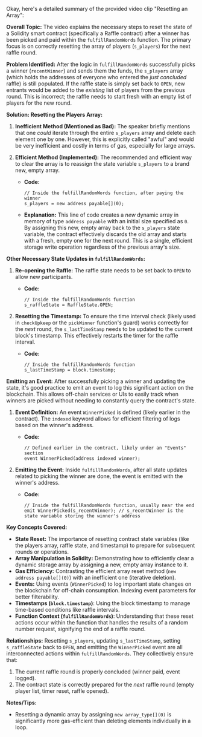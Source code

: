 Okay, here's a detailed summary of the provided video clip "Resetting an Array":

**Overall Topic:**
The video explains the necessary steps to reset the state of a Solidity smart contract (specifically a Raffle contract) after a winner has been picked and paid within the `fulfillRandomWords` function. The primary focus is on correctly resetting the array of players (`s_players`) for the next raffle round.

**Problem Identified:**
After the logic in `fulfillRandomWords` successfully picks a winner (`recentWinner`) and sends them the funds, the `s_players` array (which holds the addresses of everyone who entered the *just concluded* raffle) is still populated. If the raffle state is simply set back to `OPEN`, new entrants would be added to the *existing* list of players from the previous round. This is incorrect; the raffle needs to start fresh with an empty list of players for the new round.

**Solution: Resetting the Players Array:**

1.  **Inefficient Method (Mentioned as Bad):** The speaker briefly mentions that one *could* iterate through the entire `s_players` array and delete each element one by one. However, this is explicitly called "awful" and would be very inefficient and costly in terms of gas, especially for large arrays.

2.  **Efficient Method (Implemented):** The recommended and efficient way to clear the array is to reassign the state variable `s_players` to a brand new, empty array.
    *   **Code:**
        ```solidity
        // Inside the fulfillRandomWords function, after paying the winner
        s_players = new address payable[](0);
        ```
    *   **Explanation:** This line of code creates a *new* dynamic array in memory of type `address payable` with an initial size specified as `0`. By assigning this new, empty array back to the `s_players` state variable, the contract effectively discards the old array and starts with a fresh, empty one for the next round. This is a single, efficient storage write operation regardless of the previous array's size.

**Other Necessary State Updates in `fulfillRandomWords`:**

1.  **Re-opening the Raffle:** The raffle state needs to be set back to `OPEN` to allow new participants.
    *   **Code:**
        ```solidity
        // Inside the fulfillRandomWords function
        s_raffleState = RaffleState.OPEN;
        ```

2.  **Resetting the Timestamp:** To ensure the time interval check (likely used in `checkUpkeep` or the `pickWinner` function's guard) works correctly for the *next* round, the `s_lastTimeStamp` needs to be updated to the current block's timestamp. This effectively restarts the timer for the raffle interval.
    *   **Code:**
        ```solidity
        // Inside the fulfillRandomWords function
        s_lastTimeStamp = block.timestamp;
        ```

**Emitting an Event:**
After successfully picking a winner and updating the state, it's good practice to emit an event to log this significant action on the blockchain. This allows off-chain services or UIs to easily track when winners are picked without needing to constantly query the contract's state.

1.  **Event Definition:** An event `WinnerPicked` is defined (likely earlier in the contract). The `indexed` keyword allows for efficient filtering of logs based on the winner's address.
    *   **Code:**
        ```solidity
        // Defined earlier in the contract, likely under an "Events" section
        event WinnerPicked(address indexed winner);
        ```

2.  **Emitting the Event:** Inside `fulfillRandomWords`, after all state updates related to picking the winner are done, the event is emitted with the winner's address.
    *   **Code:**
        ```solidity
        // Inside the fulfillRandomWords function, usually near the end
        emit WinnerPicked(s_recentWinner); // s_recentWinner is the state variable storing the winner's address
        ```

**Key Concepts Covered:**

*   **State Reset:** The importance of resetting contract state variables (like the players array, raffle state, and timestamp) to prepare for subsequent rounds or operations.
*   **Array Manipulation in Solidity:** Demonstrating how to efficiently clear a dynamic storage array by assigning a new, empty array instance to it.
*   **Gas Efficiency:** Contrasting the efficient array reset method (`new address payable[](0)`) with an inefficient one (iterative deletion).
*   **Events:** Using events (`WinnerPicked`) to log important state changes on the blockchain for off-chain consumption. Indexing event parameters for better filterability.
*   **Timestamps (`block.timestamp`)**: Using the block timestamp to manage time-based conditions like raffle intervals.
*   **Function Context (`fulfillRandomWords`)**: Understanding that these reset actions occur within the function that handles the results of a random number request, signifying the end of a raffle round.

**Relationships:**
Resetting `s_players`, updating `s_lastTimeStamp`, setting `s_raffleState` back to `OPEN`, and emitting the `WinnerPicked` event are all interconnected actions within `fulfillRandomWords`. They collectively ensure that:
1.  The current raffle round is properly concluded (winner paid, event logged).
2.  The contract state is correctly prepared for the *next* raffle round (empty player list, timer reset, raffle opened).

**Notes/Tips:**
*   Resetting a dynamic array by assigning `new array_type[](0)` is significantly more gas-efficient than deleting elements individually in a loop.